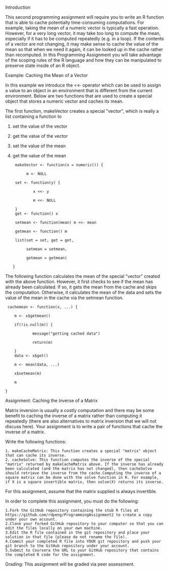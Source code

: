 Introduction

This second programming assignment will require you to write an R function that is able to cache potentially time-consuming computations. For example, taking the mean of a numeric vector is typically a fast operation. However, for a very long vector, it may take too long to compute the mean, especially if it has to be computed repeatedly (e.g. in a loop). If the contents of a vector are not changing, it may make sense to cache the value of the mean so that when we need it again, it can be looked up in the cache rather than recomputed. In this Programming Assignment you will take advantage of the scoping rules of the R language and how they can be manipulated to preserve state inside of an R object.

Example: Caching the Mean of a Vector

In this example we introduce the <<- operator which can be used to assign a value to an object in an environment that is different from the current environment. Below are two functions that are used to create a special object that stores a numeric vector and caches its mean.

The first function, makeVector creates a special "vector", which is really a list containing a function to

1. set the value of the vector
2. get the value of the vector
3. set the value of the mean
4. get the value of the mean

        makeVector <- function(x = numeric()) {
       
             m <- NULL
             
        set <- function(y) {
        
                x <<- y
                
                m <<- NULL
                
        }
        get <- function() x
        
        setmean <- function(mean) m <<- mean
        
        getmean <- function() m
        
        list(set = set, get = get,
        
             setmean = setmean,
             
             getmean = getmean)
             
       }
       
The following function calculates the mean of the special "vector" created with the above function. However, it first checks to see if the mean has already been calculated. If so, it gets the mean from the cache and skips the computation. Otherwise, it calculates the mean of the data and sets the value of the mean in the cache via the setmean function.

     cachemean <- function(x, ...) {
     
        m <- x$getmean()
        
        if(!is.null(m)) {
        
                message("getting cached data")
                
                return(m)
                
        }
        data <- x$get()
        
        m <- mean(data, ...)
        
        x$setmean(m)
        
        m
        
    }

Assignment: Caching the Inverse of a Matrix

Matrix inversion is usually a costly computation and there may be some benefit to caching the inverse of a matrix rather than computing it repeatedly (there are also alternatives to matrix inversion that we will not discuss here). Your assignment is to write a pair of functions that cache the inverse of a matrix.

Write the following functions:

    1. makeCacheMatrix: This function creates a special "matrix" object that can cache its inverse.
    2. cacheSolve: This function computes the inverse of the special "matrix" returned by makeCacheMatrix above. If the inverse has already been calculated (and the matrix has not changed), then cacheSolve should retrieve the inverse from the cache.Computing the inverse of a square matrix can be done with the solve function in R. For example, if X is a square invertible matrix, then solve(X) returns its inverse.

For this assignment, assume that the matrix supplied is always invertible.

In order to complete this assignment, you must do the following:

    1.Fork the GitHub repository containing the stub R files at https://github.com/rdpeng/ProgrammingAssignment2 to create a copy under your own account.
    2.Clone your forked GitHub repository to your computer so that you can edit the files locally on your own machine.
    3.Edit the R file contained in the git repository and place your solution in that file (please do not rename the file).
    4.Commit your completed R file into YOUR git repository and push your git branch to the GitHub repository under your account.
    5.Submit to Coursera the URL to your GitHub repository that contains the completed R code for the assignment.

Grading:
This assignment will be graded via peer assessment.
